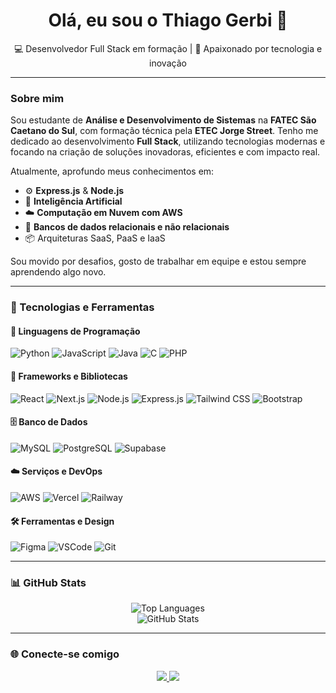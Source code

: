 <h1 align="center">Olá, eu sou o Thiago Gerbi 👋</h1>
<p align="center">💻 Desenvolvedor Full Stack em formação | 🚀 Apaixonado por tecnologia e inovação</p>

---

### Sobre mim

Sou estudante de **Análise e Desenvolvimento de Sistemas** na **FATEC São Caetano do Sul**, com formação técnica pela **ETEC Jorge Street**. Tenho me dedicado ao desenvolvimento **Full Stack**, utilizando tecnologias modernas e focando na criação de soluções inovadoras, eficientes e com impacto real.

Atualmente, aprofundo meus conhecimentos em:

- ⚙️ **Express.js** & **Node.js**
- 🧠 **Inteligência Artificial**
- ☁️ **Computação em Nuvem com AWS**
- 🧪 **Bancos de dados relacionais e não relacionais**
- 📦 Arquiteturas SaaS, PaaS e IaaS

Sou movido por desafios, gosto de trabalhar em equipe e estou sempre aprendendo algo novo.

---

### 🚀 Tecnologias e Ferramentas

#### 🧠 Linguagens de Programação
![Python](https://img.shields.io/badge/Python-3670A0?style=for-the-badge&logo=python&logoColor=white)
![JavaScript](https://img.shields.io/badge/JavaScript-F7DF1E?style=for-the-badge&logo=javascript&logoColor=black)
![Java](https://img.shields.io/badge/Java-ED8B00?style=for-the-badge&logo=openjdk&logoColor=white)
![C](https://img.shields.io/badge/C-00599C?style=for-the-badge&logo=c&logoColor=white)
![PHP](https://img.shields.io/badge/PHP-777BB4?style=for-the-badge&logo=php&logoColor=white)

#### 🧩 Frameworks e Bibliotecas
![React](https://img.shields.io/badge/React-20232A?style=for-the-badge&logo=react&logoColor=61DAFB)
![Next.js](https://img.shields.io/badge/Next.js-000000?style=for-the-badge&logo=nextdotjs&logoColor=white)
![Node.js](https://img.shields.io/badge/Node.js-339933?style=for-the-badge&logo=nodedotjs&logoColor=white)
![Express.js](https://img.shields.io/badge/Express.js-000000?style=for-the-badge&logo=express&logoColor=white)
![Tailwind CSS](https://img.shields.io/badge/Tailwind-38B2AC?style=for-the-badge&logo=tailwind-css&logoColor=white)
![Bootstrap](https://img.shields.io/badge/Bootstrap-7952B3?style=for-the-badge&logo=bootstrap&logoColor=white)

#### 🗄️ Banco de Dados
![MySQL](https://img.shields.io/badge/MySQL-005C84?style=for-the-badge&logo=mysql&logoColor=white)
![PostgreSQL](https://img.shields.io/badge/PostgreSQL-316192?style=for-the-badge&logo=postgresql&logoColor=white)
![Supabase](https://img.shields.io/badge/Supabase-3ECF8E?style=for-the-badge&logo=supabase&logoColor=white)

#### ☁️ Serviços e DevOps
![AWS](https://img.shields.io/badge/AWS-232F3E?style=for-the-badge&logo=amazon-aws&logoColor=white)
![Vercel](https://img.shields.io/badge/Vercel-000000?style=for-the-badge&logo=vercel&logoColor=white)
![Railway](https://img.shields.io/badge/Railway-0B0D0E?style=for-the-badge&logo=railway&logoColor=white)

#### 🛠️ Ferramentas e Design
![Figma](https://img.shields.io/badge/Figma-F24E1E?style=for-the-badge&logo=figma&logoColor=white)
![VSCode](https://img.shields.io/badge/VSCode-007ACC?style=for-the-badge&logo=visual-studio-code&logoColor=white)
![Git](https://img.shields.io/badge/Git-F05032?style=for-the-badge&logo=git&logoColor=white)

---

### 📊 GitHub Stats

<p align="center">
  <img src="https://github-readme-stats.vercel.app/api/top-langs/?username=thiagogerbi&layout=compact&theme=dracula" alt="Top Languages" />
  <br/>
  <img src="https://github-readme-stats.vercel.app/api?username=thiagogerbi&show_icons=true&theme=dracula&count_private=true" alt="GitHub Stats" />
</p>

---

### 🌐 Conecte-se comigo

<p align="center">
  <a href="https://www.linkedin.com/in/thiagogerbi/" target="_blank">
    <img src="https://img.shields.io/badge/LinkedIn-0077B5?style=for-the-badge&logo=linkedin&logoColor=white" />
  </a>
  <a href="https://discord.com/users/bxx.09" target="_blank">
    <img src="https://img.shields.io/badge/Discord-5865F2?style=for-the-badge&logo=discord&logoColor=white" />
  </a>
</p>
